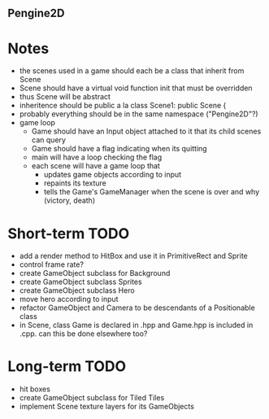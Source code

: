 Pengine2D
---------

Notes
=====

* the scenes used in a game should each be a class that inherit from Scene
* Scene should have a virtual void function init that must be overridden
* thus Scene will be abstract
* inheritence should be public a la class Scene1: public Scene {
* probably everything should be in the same namespace ("Pengine2D"?)
* game loop
    - Game should have an Input object attached to it that its child scenes can query
    - Game should have a flag indicating when its quitting
    - main will have a loop checking the flag
    - each scene will have a game loop that
        - updates game objects according to input
        - repaints its texture
        - tells the Game\'s GameManager when the scene is over and why (victory, death)

Short\-term TODO
===============

* add a render method to HitBox and use it in PrimitiveRect and Sprite
* control frame rate?
* create GameObject subclass for Background
* create GameObject subclass Sprites
* create GameObject subclass Hero
* move hero according to input
* refactor GameObject and Camera to be descendants of a Positionable class
* in Scene, class Game is declared in .hpp and Game.hpp is included in .cpp. can this be done elsewhere too?

Long\-term TODO
===============
* hit boxes
* create GameObject subclass for Tiled Tiles
* implement Scene texture layers for its GameObjects
